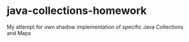 # java-collections-homework
My attempt for own shadow implementation of specific Java Collections and Maps
